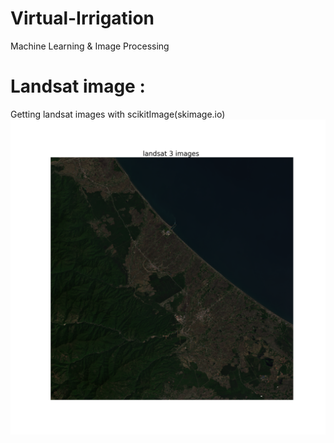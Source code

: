 # Virtual-Irrigation
Machine Learning &amp; Image Processing

# Landsat image :
Getting landsat images with scikitImage(skimage.io)
![](input_image/landsat.png)

